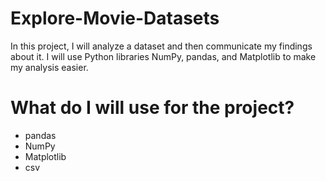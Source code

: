 # Explore-Movie-Datasets
In this project, I will analyze a dataset and then communicate my findings about it. I will use Python libraries NumPy, pandas, and Matplotlib to make my analysis easier.

# What do I will use for the project?

* pandas
* NumPy
* Matplotlib
* csv
